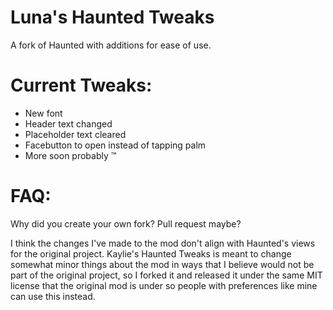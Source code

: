 # Luna's Haunted Tweaks
A fork of Haunted with additions for ease of use.

# Current Tweaks:
- New font
- Header text changed
- Placeholder text cleared
- Facebutton to open instead of tapping palm
- More soon probably :tm:

# FAQ:
Why did you create your own fork? Pull request maybe?

I think the changes I've made to the mod don't align with Haunted's views for the original project. Kaylie's Haunted Tweaks is meant to change somewhat minor things about the mod in ways that I believe would not be part of the original project, so I forked it and released it under the same MIT license that the original mod is under so people with preferences like mine can use this instead.
